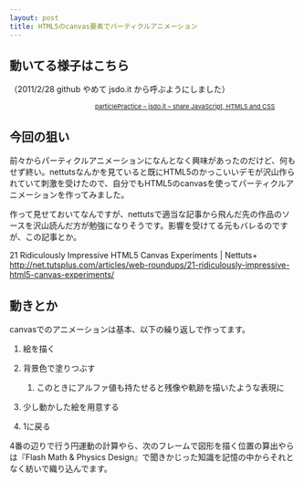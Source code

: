 ```yaml
---
layout: post
title: HTML5のcanvas要素でパーティクルアニメーション
---
```


## 動いてる様子はこちら

（2011/2/28 github やめて jsdo.it から呼ぶようにしました）

<script type="text/javascript" src="http://jsdo.it/blogparts/zehA/js?view=design"></script><p class="ttlBpJsdoit" style="width: 465px; margin: 0; text-align: right; font-size: 11px;"><a href="http://jsdo.it/ykhs/zehA" title="particlePractice">particlePractice &#8211; jsdo.it &#8211; share JavaScript, HTML5 and CSS</a></p>

## 今回の狙い

前々からパーティクルアニメーションになんとなく興味があったのだけど、何もせず終い。nettutsなんかを見ていると既にHTML5のかっこいいデモが沢山作られていて刺激を受けたので、自分でもHTML5のcanvasを使ってパーティクルアニメーションを作ってみました。

作って見せておいてなんですが、nettutsで適当な記事から飛んだ先の作品のソースを沢山読んだ方が勉強になりそうです。影響を受けてる元もバレるのですが、この記事とか。

21 Ridiculously Impressive HTML5 Canvas Experiments | Nettuts+  
<http://net.tutsplus.com/articles/web-roundups/21-ridiculously-impressive-html5-canvas-experiments/>

## 動きとか

canvasでのアニメーションは基本、以下の繰り返しで作ってます。

1.  絵を描く
2.  背景色で塗りつぶす
    1.  このときにアルファ値も持たせると残像や軌跡を描いたような表現に

3.  少し動かした絵を用意する
4.  1に戻る

4番の辺りで行う円運動の計算やら、次のフレームで図形を描く位置の算出やらは『Flash Math & Physics Design』で聞きかじった知識を記憶の中からそれとなく紡いで織り込んでます。
